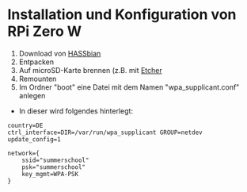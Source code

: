 # Installation und Konfiguration von RPi Zero W

1. Download von [HASSbian](https://github.com/home-assistant/pi-gen/releases/tag/v.1.3.2)
2. Entpacken
3. Auf microSD-Karte brennen (z.B. mit [Etcher](https://etcher.io/)
4. Remounten
5. Im Ordner "boot" eine Datei mit dem Namen "wpa_supplicant.conf" anlegen
* In dieser wird folgendes hinterlegt:
```
country=DE
ctrl_interface=DIR=/var/run/wpa_supplicant GROUP=netdev
update_config=1

network={
    ssid="summerschool"
    psk="summerschool"
    key_mgmt=WPA-PSK
}
```
